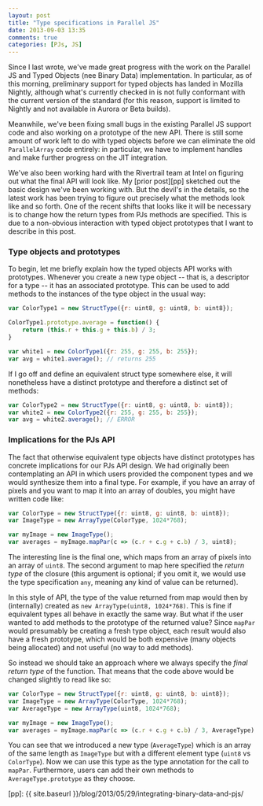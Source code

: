 ```yaml
---
layout: post
title: "Type specifications in Parallel JS"
date: 2013-09-03 13:35
comments: true
categories: [PJs, JS]
---
```


Since I last wrote, we've made great progress with the work on the
Parallel JS and Typed Objects (nee Binary Data) implementation.  In
particular, as of this morning, preliminary support for typed objects
has landed in Mozilla Nightly, although what's currently checked in is
not fully conformant with the current version of the standard (for
this reason, support is limited to Nightly and not available in Aurora
or Beta builds).

Meanwhile, we've been fixing small bugs in the existing Parallel JS
support code and also working on a prototype of the new API. There is
still some amount of work left to do with typed objects before we can
eliminate the old `ParallelArray` code entirely: in particular, we
have to implement handles and make further progress on the JIT
integration.

We've also been working hard with the Rivertrail team at Intel on
figuring out what the final API will look like. My [prior post][pp]
sketched out the basic design we've been working with. But the devil's
in the details, so the latest work has been trying to figure out
precisely what the methods look like and so forth.  One of the recent
shifts that looks like it will be necessary is to change how the
return types from PJs methods are specified. This is due to a
non-obvious interaction with typed object prototypes that I want to
describe in this post.

<!-- more -->

### Type objects and prototypes

To begin, let me briefly explain how the typed objects API works with
prototypes. Whenever you create a new type object -- that is, a
descriptor for a type -- it has an associated prototype. This can be
used to add methods to the instances of the type object in the usual
way:

```js
var ColorType1 = new StructType({r: uint8, g: uint8, b: uint8});

ColorType1.prototype.average = function() {
    return (this.r + this.g + this.b) / 3;
}

var white1 = new ColorType1({r: 255, g: 255, b: 255});
var avg = white1.average(); // returns 255
```

If I go off and define an equivalent struct type somewhere else, it
will nonetheless have a distinct prototype and therefore a distinct
set of methods:

```js
var ColorType2 = new StructType({r: uint8, g: uint8, b: uint8});
var white2 = new ColorType2({r: 255, g: 255, b: 255});
var avg = white2.average(); // ERROR
```

### Implications for the PJs API

The fact that otherwise equivalent type objects have distinct
prototypes has concrete implications for our PJs API design.  We had
originally been contemplating an API in which users provided the
component types and we would synthesize them into a final type. For
example, if you have an array of pixels and you want to map it into an
array of doubles, you might have written code like:

```js
var ColorType = new StructType({r: uint8, g: uint8, b: uint8});
var ImageType = new ArrayType(ColorType, 1024*768);

var myImage = new ImageType();
var averages = myImage.mapPar(c => (c.r + c.g + c.b) / 3, uint8);
```
    
The interesting line is the final one, which maps from an array of
pixels into an array of `uint8`. The second argument to map here
specified the *return type* of the closure (this argument is optional;
if you omit it, we would use the type specification `any`, meaning any
kind of value can be returned).

In this style of API, the type of the value returned from map would
then by (internally) created as `new ArrayType(uint8, 1024*768)`. This
is fine if equivalent types all behave in exactly the same way. But
what if the user wanted to add methods to the prototype of the
returned value? Since `mapPar` would presumably be creating a fresh type
object, each result would also have a fresh prototype, which would be
both expensive (many objects being allocated) and not useful (no way
to add methods).

So instead we should take an approach where we always specify the
*final return type* of the function. That means that the code above
would be changed slightly to read like so:

```js
var ColorType = new StructType({r: uint8, g: uint8, b: uint8});
var ImageType = new ArrayType(ColorType, 1024*768);
var AverageType = new ArrayType(uint8, 1024*768);

var myImage = new ImageType();
var averages = myImage.mapPar(c => (c.r + c.g + c.b) / 3, AverageType);
```
    
You can see that we introduced a new type (`AverageType`) which is an
array of the same length as `ImageType` but with a different element
type (`uint8` vs `ColorType`). Now we can use this type as the type
annotation for the call to `mapPar`. Furthermore, users can add their
own methods to `AverageType.prototype` as they choose.

[pp]: {{ site.baseurl }}/blog/2013/05/29/integrating-binary-data-and-pjs/
